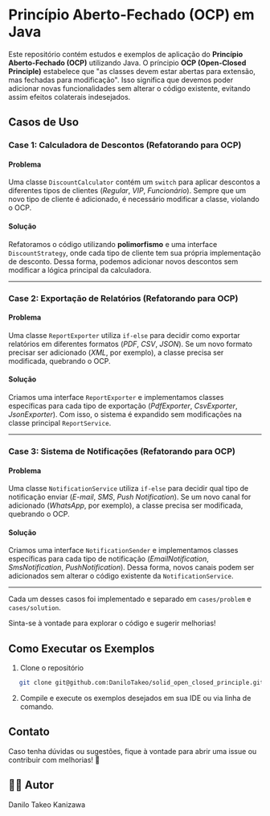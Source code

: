 # Princípio Aberto-Fechado (OCP) em Java

Este repositório contém estudos e exemplos de aplicação do **Princípio Aberto-Fechado (OCP)** utilizando Java.
O príncipio **OCP (Open-Closed Principle)** estabelece que "as classes devem estar abertas para extensão, mas fechadas para modificação".
Isso significa que devemos poder adicionar novas funcionalidades sem alterar o código existente, evitando assim efeitos colaterais indesejados.

## Casos de Uso

### Case 1: Calculadora de Descontos (Refatorando para OCP)

#### **Problema**
Uma classe `DiscountCalculator` contém um `switch` para aplicar descontos a diferentes tipos de clientes (*Regular*, *VIP*, *Funcionário*). Sempre que um novo tipo de cliente é adicionado, é necessário modificar a classe, violando o OCP.

#### **Solução**
Refatoramos o código utilizando **polimorfismo** e uma interface `DiscountStrategy`, onde cada tipo de cliente tem sua própria implementação de desconto. Dessa forma, podemos adicionar novos descontos sem modificar a lógica principal da calculadora.

---

### Case 2: Exportação de Relatórios (Refatorando para OCP)

#### **Problema**
Uma classe `ReportExporter` utiliza `if-else` para decidir como exportar relatórios em diferentes formatos (*PDF*, *CSV*, *JSON*). Se um novo formato precisar ser adicionado (*XML*, por exemplo), a classe precisa ser modificada, quebrando o OCP.

#### **Solução**
Criamos uma interface `ReportExporter` e implementamos classes específicas para cada tipo de exportação (*PdfExporter*, *CsvExporter*, *JsonExporter*). Com isso, o sistema é expandido sem modificações na classe principal `ReportService`.

---

### Case 3: Sistema de Notificações (Refatorando para OCP)

#### **Problema**
Uma classe `NotificationService` utiliza `if-else` para decidir qual tipo de notificação enviar (*E-mail*, *SMS*, *Push Notification*). Se um novo canal for adicionado (*WhatsApp*, por exemplo), a classe precisa ser modificada, quebrando o OCP.

#### **Solução**
Criamos uma interface `NotificationSender` e implementamos classes específicas para cada tipo de notificação (*EmailNotification*, *SmsNotification*, *PushNotification*). Dessa forma, novos canais podem ser adicionados sem alterar o código existente da `NotificationService`.

---

Cada um desses casos foi implementado e separado em `cases/problem` e `cases/solution`.

Sinta-se à vontade para explorar o código e sugerir melhorias!

## Como Executar os Exemplos
1. Clone o repositório
```sh
   git clone git@github.com:DaniloTakeo/solid_open_closed_principle.git
```
2. Compile e execute os exemplos desejados em sua IDE ou via linha de comando.

## Contato
Caso tenha dúvidas ou sugestões, fique à vontade para abrir uma issue ou contribuir com melhorias! 🚀

## 👨‍💻 Autor
Danilo Takeo Kanizawa
